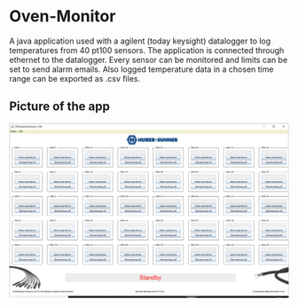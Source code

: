 # Oven-Monitor
A java application used with a agilent (today keysight) datalogger to log temperatures from 40 pt100 sensors. The application is connected through ethernet to the datalogger. Every sensor can be monitored and limits can be set to send alarm emails. Also logged temperature data in a chosen time range can be exported as .csv files.

<html>
<body>

<h2>Picture of the app</h2>
<img src="https://github.com/nicokorn/Oven-Monitor/blob/master/Intro.PNG" alt="oven1">

</body>
</html>
